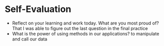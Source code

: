 # Self-Evaluation

- Reflect on your learning and work today. What are you most proud of?
That I was able to figure out the last question in the final practice
- What is the power of using methods in our applications?
to manipulate and call our data
